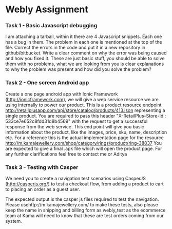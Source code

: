 Webly Assignment
===

### Task 1 - Basic Javascript debugging

I am attaching a tarball, within it there are 4 Javascript snippets. Each one has a bug in them. The problem in each one is mentioned at the top of the file. Correct the errors in the code and put it in a new repository in github/bitbucket. Write a clear comment on why the error was being caused and how you fixed it.
These are just basic stuff, you should be able to solve them with no problems, what we are looking from you is clear explanations to why the problem was present and how did you solve the problem?


### Task 2 - One screen Android app

Create a one page android app with Ionic Framework (http://ionicframework.com), we will give a web service resource we are using internally to power our product. This is a product resource endpoint http://retailplusapp.com/api/store/catalog/products/413.json representing a single product. You are required to pass this header "X-RetailPlus-Store-Id : 533ce7e652c8fdd31d8b4569" with the request to get a successful response from the web service. 
This end point will give you basic information about the product, like the images, price, sku, name, description etc. For a reference this is the actual implementation page for the resource http://m.kamajewellery.com/shop/category/rings/product/ring-38837
You are expected to give a final .apk file which will open the product page. For any further clarifications feel free to contact me or Aditya


### Task 3 - Testing with Casper

We need you to create a navigation test scenarios using CasperJS (http://casperjs.org/) to test a checkout flow, from adding a product to cart to placing an order as a guest user.

The expected output is the casper js files required to test the navigation. Please usehttp://m.kamajewellery.com/ to make these tests, also please keep the name in shipping and billing form as webly_test as the ecommerce team at Kama will need to know that these are test orders coming from our system.
